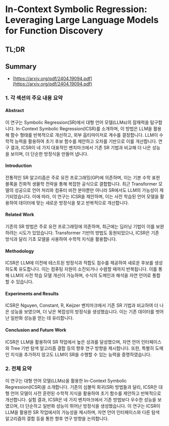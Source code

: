# In-Context Symbolic Regression: Leveraging Large Language Models for Function Discovery
## TL;DR
## Summary
- [https://arxiv.org/pdf/2404.19094.pdf](https://arxiv.org/pdf/2404.19094.pdf)

### 1. 각 섹션의 주요 내용 요약

#### Abstract
이 연구는 Symbolic Regression(SR)에서 대형 언어 모델(LLMs)의 잠재력을 탐구합니다. In-Context Symbolic Regression(ICSR)를 소개하며, 이 방법은 LLM을 활용해 함수 형태를 반복적으로 개선하고, 외부 옵티마이저로 계수를 결정합니다. LLM이 수학적 능력을 활용하여 초기 후보 함수를 제안하고 오차를 기반으로 이를 개선합니다. 연구 결과, ICSR이 네 가지 대표적인 벤치마크에서 기존 SR 기법과 비교해 더 나은 성능을 보이며, 더 단순한 방정식을 만들어 냅니다.

#### Introduction
전통적인 SR 알고리즘은 주로 유전 프로그래밍(GP)에 의존하며, 이는 기본 수학 표현 블록을 진화적 생물학 전략을 통해 복잡한 공식으로 결합합니다. 최근 Transformer 모델의 성공으로 언어 처리와 컴퓨터 비전 분야뿐만 아니라 SR에서도 LLM의 가능성이 제기되었습니다. 이에 따라, 이 연구는 ICSR을 제안하며, 이는 사전 학습된 언어 모델을 활용하여 데이터에 맞는 새로운 방정식을 찾고 반복적으로 개선합니다.

#### Related Work
기존의 SR 방법은 주로 유전 프로그래밍에 의존하며, 최근에는 딥러닝 기법이 이를 보완하려는 시도가 있었습니다. Transformer 기반의 방법도 동원되었으나, ICSR은 기존 방식과 달리 기초 모델을 사용하여 수학적 지식을 활용합니다.

#### Methodology
ICSR은 LLM에 이전에 테스트된 방정식과 적합도 점수를 제공하여 새로운 후보를 생성하도록 유도합니다. 이는 컴퓨팅 자원이 소진되거나 수렴할 때까지 반복됩니다. 이를 통해 LLM의 사전 학습 모델 개선이 가능하며, 수식의 도메인과 해석을 자연 언어로 통합할 수 있습니다.

#### Experiments and Results
ICSR은 Nguyen, Constant, R, Keijzer 벤치마크에서 기존 SR 기법과 비교하여 더 나은 성능을 보였으며, 더 낮은 복잡성의 방정식을 생성했습니다. 이는 기존 데이터를 벗어난 일반화 성능을 얻는 데 유리합니다.

#### Conclusion and Future Work
ICSR은 LLM을 활용하여 SR 작업에서 높은 성과를 달성했으며, 자연 언어 인터페이스와 Tree 기반 탐색 알고리즘 결합 등의 향후 연구 방향을 제시합니다. 또한, 특별히 도메인 지식을 추가하지 않고도 LLM이 SR을 수행할 수 있는 능력을 증명하였습니다.

### 2. 전체 요약
이 연구는 대형 언어 모델(LLMs)을 활용한 In-Context Symbolic Regression(ICSR)을 소개합니다. 기존의 심볼릭 회귀(SR) 방법들과 달리, ICSR은 대형 언어 모델이 사전 훈련된 수학적 지식을 활용하여 초기 함수를 제안하고 반복적으로 개선합니다. 실험 결과, ICSR은 네 가지 벤치마크에서 기존 방법보다 우수한 성능을 보였으며, 더 단순하고 일반화 성능이 뛰어난 방정식을 생성했습니다. 이 연구는 ICSR이 LLM을 활용한 SR 작업에서의 가능성을 제시하며, 자연 언어 인터페이스와 다른 탐색 알고리즘의 결합 등을 통한 향후 연구 방향을 논의합니다.